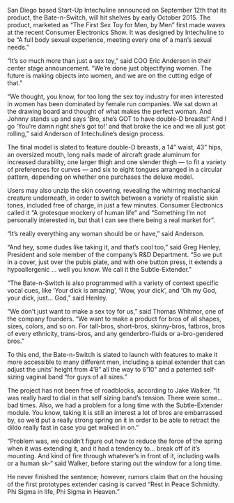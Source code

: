 San Diego based Start-Up Intechuline announced on September 12th that its product, the Bate-n-Switch, will hit shelves by early October 2015. The product, marketed as “The First Sex Toy for Men, by Men” first made waves at the recent Consumer Electronics Show. It was designed by Intechuline to be “A full body sexual experience, meeting every one of a man’s sexual needs.”

“It’s so much more than just a sex toy,” said COO Eric Anderson in their center stage announcement. “We’re done just objectifying women. The future is making objects into women, and we are on the cutting edge of that.”

“We thought, you know, for too long the sex toy industry for men interested in women has been dominated by female run companies. We sat down at the drawing board and thought of what makes the perfect woman. And Johnny stands up and says ‘Bro, she’s GOT to have double-D breasts!’ And I go ‘You’re damn right she’s got to!’ and that broke the ice and we all just got rolling,” said Anderson of Intechuline’s design process.

The final model is slated to feature double-D breasts, a 14” waist, 43” hips, an oversized mouth, long nails made of aircraft grade aluminum for increased durability, one larger thigh and one slender thigh — to fit a variety of preferences for curves — and six to eight tongues arranged in a circular pattern, depending on whether one purchases the deluxe model.

Users may also unzip the skin covering, revealing the whirring mechanical creature underneath, in order to switch between a variety of realistic skin tones, included free of charge, in just a few minutes. Consumer Electronics called it “A grotesque mockery of human life” and “Something I’m not personally interested in, but that I can see there being a real market for”.

“It’s really everything any woman should be or have,” said Anderson.

“And hey, some dudes like taking it, and that’s cool too,” said Greg Henley, President and sole member of the company’s R&D Department. “So we put in a cover, just over the pubis plate, and with one button press, it extends a hypoallergenic ... well you know. We call it the Subtle-Extender.”

“The Bate-n-Switch is also programmed with a variety of context specific vocal cues, like ‘Your dick is amazing’, ‘Wow, your dick’, and ‘Oh my God, your dick, just... God,” said Henley.

“We don’t just want to make a sex toy for us,” said Thomas Whitmor, one of the company founders. “We want to make a product for bros of all shapes, sizes, colors, and so on. For tall-bros, short-bros, skinny-bros, fatbros, bros of every ethnicity, trans-bros, and any genderbro-fluids or a-bro-gendered bros.”

To this end, the Bate-n-Switch is slated to launch with features to make it more accessible to many different men, including a spinal extender that can adjust the units’ height from 4’8” all the way to 6’10” and a patented self-sizing vaginal band “for guys of all sizes.”

The project has not been free of roadblocks, according to Jake Walker. “It was really hard to dial in that self sizing band’s tension. There were some... bad times. Also, we had a problem for a long time with the Subtle-Extender module. You know, taking it is still an interest a lot of bros are embarrassed by, so we’d put a really strong spring on it in order to be able to retract the dildo really fast in case you get walked in on.”

“Problem was, we couldn’t figure out how to reduce the force of the spring when it was extending it, and it had a tendency to... break off of it’s mounting. And kind of fire through whatever’s in front of it, including walls or a human sk-“ said Walker, before staring out the window for a long time.

He never finished the sentence; however, rumors claim that on the housing of the first prototypes extender casing is carved “Rest in Peace Schmidty. Phi Sigma in life, Phi Sigma in Heaven.”
